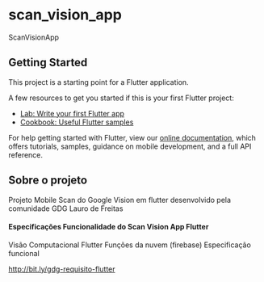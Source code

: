 # scan_vision_app

ScanVisionApp

## Getting Started

This project is a starting point for a Flutter application.

A few resources to get you started if this is your first Flutter project:

- [Lab: Write your first Flutter app](https://flutter.dev/docs/get-started/codelab)
- [Cookbook: Useful Flutter samples](https://flutter.dev/docs/cookbook)

For help getting started with Flutter, view our
[online documentation](https://flutter.dev/docs), which offers tutorials,
samples, guidance on mobile development, and a full API reference.

## Sobre o projeto
Projeto Mobile Scan do Google Vision em flutter desenvolvido pela comunidade GDG Lauro de Freitas 

#### Especificações Funcionalidade do Scan Vision App Flutter

Visão Computacional
Flutter
Funções da nuvem (firebase)
Especificação funcional

http://bit.ly/gdg-requisito-flutter
